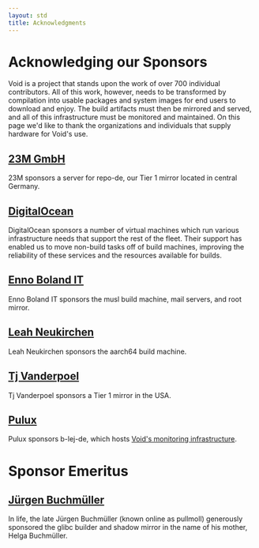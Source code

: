 ```yaml
---
layout: std
title: Acknowledgments
---
```


# Acknowledging our Sponsors

Void is a project that stands upon the work of over 700 individual
contributors.  All of this work, however, needs to be transformed by
compilation into usable packages and system images for end users to
download and enjoy.  The build artifacts must then be mirrored and
served, and all of this infrastructure must be monitored and
maintained.  On this page we'd like to thank the organizations and
individuals that supply hardware for Void's use.

## [23M GmbH](https://23m.com)

23M sponsors a server for repo-de, our Tier 1 mirror located in
central Germany.

## [DigitalOcean](https://www.digitalocean.com/)

DigitalOcean sponsors a number of virtual machines which run various
infrastructure needs that support the rest of the fleet.  Their
support has enabled us to move non-build tasks off of build machines,
improving the reliability of these services and the resources
available for builds.

## [Enno Boland IT](https://ebo.land)

Enno Boland IT sponsors the musl build machine, mail servers, and
root mirror.

## [Leah Neukirchen](http://leahneukirchen.org/)

Leah Neukirchen sponsors the aarch64 build machine.

## [Tj Vanderpoel](#)

Tj Vanderpoel sponsors a Tier 1 mirror in the USA.

## [Pulux](#)

Pulux sponsors b-lej-de, which hosts [Void's monitoring
infrastructure](https://grafana.s.voidlinux.org/).

# Sponsor Emeritus

## [Jürgen Buchmüller](#)

In life, the late Jürgen Buchmüller (known online as pullmoll) generously
sponsored the glibc builder and shadow mirror in the name of his mother, Helga
Buchmüller.
